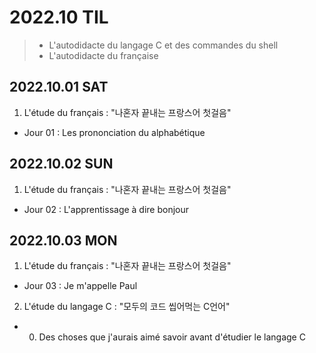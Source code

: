 # 2022.10 TIL
> - L'autodidacte du langage C et des commandes du shell
> - L'autodidacte du française

## 2022.10.01 SAT
1. L'étude du français : "나혼자 끝내는 프랑스어 첫걸음"
  - Jour 01 : Les prononciation du alphabétique

## 2022.10.02 SUN
1. L'étude du français : "나혼자 끝내는 프랑스어 첫걸음"
  - Jour 02 : L'apprentissage à dire bonjour

## 2022.10.03 MON
1. L'étude du français : "나혼자 끝내는 프랑스어 첫걸음"
  - Jour 03 : Je m'appelle Paul
2. L'étude du langage C : "모두의 코드 씹어먹는 C언어"
  - 0. Des choses que j'aurais aimé savoir avant d'étudier le langage C
